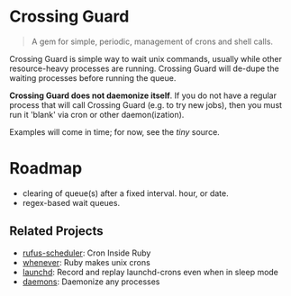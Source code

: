 # Crossing Guard

> A gem for simple, periodic, management of crons and shell calls.

Crossing Guard is simple way to wait unix commands, usually while other resource-heavy 
processes are running.  Crossing Guard will de-dupe the waiting processes before running the queue.

**Crossing Guard does not daemonize itself**.  If you do not have a regular process 
that will call Crossing Guard (e.g. to try new jobs), then you must run it 'blank' via cron 
or other daemon(ization).

Examples will come in time; for now, see the *tiny* source.

# Roadmap

* clearing of queue(s) after a fixed interval. hour, or date.
* regex-based wait queues.

## Related Projects

* [rufus-scheduler](https://github.com/jmettraux/rufus-scheduler): Cron Inside Ruby
* [whenever](https://github.com/javan/whenever): Ruby makes unix crons
* [launchd](http://nb.nathanamy.org/2012/07/schedule-jobs-using-launchd/): Record and replay launchd-crons even when in sleep mode
* [daemons](http://daemons.rubyforge.org/): Daemonize any processes
